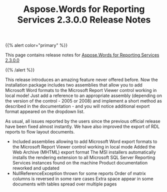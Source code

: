 ﻿---
title: Aspose.Words for Reporting Services 2.3.0.0 Release Notes
articleTitle: Aspose.Words for Reporting Services 2.3.0.0 Release Notes
linktitle: Aspose.Words for Reporting Services 2.3.0.0 Release Notes
description: "Aspose.Words for Reporting Services 2.3.0.0 Release Notes – the latest updates and fixes."
type: docs
weight: 10
url: /reportingservices/aspose-words-for-reporting-services-2-3-0-0-release-notes/
---

{{% alert color="primary" %}}

This page contains release notes for [Aspose.Words for Reporting Services 2.3.0.0](https://downloads.aspose.com/words/reportingservices/new-releases/aspose.words-for-reporting-services-2.3.0.0/)

{{% /alert %}}

This release introduces an amazing feature never offered before. Now the installation package includes two assemblies that allow you to add Microsoft Word formats to the Microsoft Report Viewer control working in local mode! Just add a reference to an appropriate assembly (depending on the version of the control - 2005 or 2008) and implement a short method as described in the documentation - and you will notice additional export format appeared on the dropdown list.

As usual, all issues reported by the users since the previous official release have been fixed almost instantly. We have also improved the export of RDL reports to flow layout documents.

- Included assemblies allowing to add Microsoft Word export formats to the Microsoft Report Viewer control working in local mode
  Added the Web Archive (MHTML) export format 
  The MSI installers automatically installs the rendering extension to all Microsoft SQL Server Reporting Services instances found on the machine 
  Product documentation reworked and updated 
- NullReferenceException thrown for some reports
  Order of matrix columns is reversed in some rare cases
  Extra space appear in some documents with tables spread over multiple pages 

